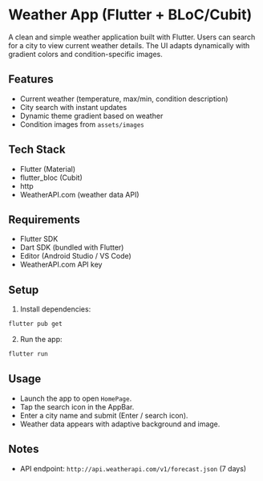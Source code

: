 # Weather App (Flutter + BLoC/Cubit)

A clean and simple weather application built with Flutter. Users can search for a city to view current weather details. The UI adapts dynamically with gradient colors and condition-specific images.

## Features
- Current weather (temperature, max/min, condition description)
- City search with instant updates
- Dynamic theme gradient based on weather 
- Condition images from `assets/images`


## Tech Stack
- Flutter (Material)
- flutter_bloc (Cubit)
- http
- WeatherAPI.com (weather data API)


## Requirements
- Flutter SDK
- Dart SDK (bundled with Flutter)
- Editor (Android Studio / VS Code)
- WeatherAPI.com API key

## Setup
1) Install dependencies:
```bash
flutter pub get
```

2) Run the app:
```bash
flutter run
```

## Usage
- Launch the app to open `HomePage`.
- Tap the search icon in the AppBar.
- Enter a city name and submit (Enter / search icon).
- Weather data appears with adaptive background and image.

## Notes
- API endpoint: `http://api.weatherapi.com/v1/forecast.json` (7 days)
